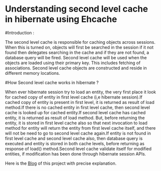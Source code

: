 # Understanding second level cache in hibernate using Ehcache

#Introduction : 

The second level cache is responsible for caching objects across sessions. When this is turned on, objects will
first be searched  in the session if it not found then delegates searching in the cache and if they are not found,
a database query will be fired. Second level cache will be used when the objects are loaded using their primary key.
This includes fetching of associations. Second level cache objects are constructed and reside in different memory locations.

#How Second level cache works in hibernate ? 

When ever hibernate session try to load an entity, the very first place it look for cached copy of entity
in first level cache (i,e hibernate session).If cached copy of entity is present in first level, it is returned
as result of load method.If there is no cached entity in first level cache, then second level cache is looked up
for cached entity.If second level cache has cached entity, it is returned as result of load method.
But, before returning the entity, it is stored in first level cache also so that next invocation to load method
for entity will return the entity from first level cache itself, and there will not be need to go to second level
cache again.If entity is not found in first level cache and second level cache also, then database query is executed
and entity is stored in both cache levels, before returning as response of load() method.Second level cache validate
itself for modified entities, if modification has been done through hibernate session APIs.

Here is the [Blog](http://akorsa.ru/?p=5446&preview=true) of this project with precise explanation.
